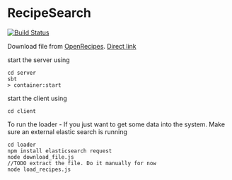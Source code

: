 # RecipeSearch
[![Build Status](https://travis-ci.org/pram/recipesearch.svg?branch=master)](https://travis-ci.org/pram/recipesearch)

Download file from [OpenRecipes](http://openrecip.es/). [Direct link](http://openrecipes.s3.amazonaws.com/recipeitems-latest.json.gz)

start the server using

    cd server
    sbt  
    > container:start

start the client using

    cd client

To run the loader - If you just want to get some data into the system. Make sure an external elastic search is running

    cd loader
    npm install elasticsearch request
    node download_file.js
    //TODO extract the file. Do it manually for now
    node load_recipes.js

 
